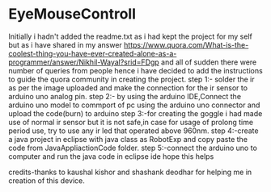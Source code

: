 # EyeMouseControll
Initially i hadn't added the readme.txt as i had kept the project for my self but
as i have shared in my answer
https://www.quora.com/What-is-the-coolest-thing-you-have-ever-created-alone-as-a-programmer/answer/Nikhil-Wayal?srid=FDgp 
and all of sudden there were number of queries from people hence i have decided to add the instructions
to guide the quora community in creating the project.
step 1:- solder the ir as per the image uploaded and make the connection for the ir sensor to arduino uno analog pin.
step 2:- by using the arduino IDE,Connect the arduino uno model to commport of pc using the arduino uno connector and upload the code(burn) to arduino 
step 3:-for creating the goggle i had made use of normal ir sensor but it is not safe,in case for usage of prolong time period use,
        try to use any ir led that operated above 960nm. 
step 4:-create a java project in eclipse with java class as RobotExp and copy paste the code from JavaAppliactionCode folder. 
step 5:-connect the arduino uno to computer and run the java code in eclipse ide hope this helps

credits-thanks to kaushal kishor and shashank deodhar for helping me in creation of this device. 
